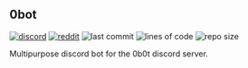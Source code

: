 ## 0bot

[![discord](https://img.shields.io/discord/895546064260718622?logo=discord)](https://discord.0b0t.org)
[![reddit](https://img.shields.io/reddit/subreddit-subscribers/0b0t)](https://old.reddit.com/r/0b0t/)
![last commit](https://img.shields.io/github/last-commit/zeroBzeroT/discord-bot)
![lines of code](https://tokei.rs/b1/github/zeroBzeroT/discord-bot)
![repo size](https://img.shields.io/github/languages/code-size/zeroBzeroT/discord-bot.svg?label=repo%20size)

Multipurpose discord bot for the 0b0t discord server.
